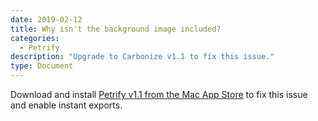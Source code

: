 ```yaml
---
date: 2019-02-12
title: Why isn't the background image included?
categories:
  - Petrify
description: "Upgrade to Carbonize v1.1 to fix this issue."
type: Document
---
```


Download and install [Petrify v1.1 from the Mac App Store](https://www.dangercove.com/carbonize/appstore) to fix this issue and enable instant exports.
